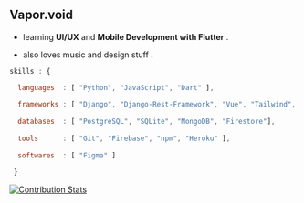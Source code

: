 ## Vapor.void   <br>
  
  * learning __UI/UX__ and __Mobile Development with Flutter__ .
  
  * also loves music and design stuff .
      
 
  
  
  ```javascript
  skills : {
  
    languages  : [ "Python", "JavaScript", "Dart" ],
    
    frameworks : [ "Django", "Django-Rest-Framework", "Vue", "Tailwind", "SASS", "Express", "Node.js" ],
    
    databases  : [ "PostgreSQL", "SQLite", "MongoDB", "Firestore"],
    
    tools      : [ "Git", "Firebase", "npm", "Heroku" ],
    
    softwares  : [ "Figma" ]
    
   }
  
  ```
  

[![Contribution Stats](https://github-contribution-stats.vercel.app/api/?username=ThutaYeAg)](https://github.com/LordDashMe/github-contribution-stats/)
